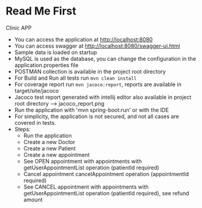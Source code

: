# Read Me First

Clinic APP

* You can access the application at [http://localhost:8080](http://localhost:8080)
* You can access swagger at [http://localhost:8080/swagger-ui.html](http://localhost:8080/swagger-ui.html)
* Sample data is loaded on startup
* MySQL is used as the database, you can change the configuration in the application.properties file
* POSTMAN collection is available in the project root directory
* For Build and Run all tests run <code>mvn clean install </code> 
* For coverage report run <code>mvn jacoco:report</code>, reports are available in target/site/jacoco
* Jacoco test report generated with intellij editor also available in project root directory --> jacoco_report.png
* Run the application with 'mvn spring-boot:run' or with the IDE
* For simplicity, the application is not secured, and not all cases are covered in tests.
* Steps:
     * Run the application
     * Create a new Doctor
     * Create a new Patient
     * Create a new appointment
     * See OPEN appointment with appointments with getUserAppointmentList operation (patientId required)
     * Cancel appointment cancelAppointment operation (appointmentId required)
     * See CANCEL appointment with appointments with getUserAppointmentList operation (patientId required), see refund amount
